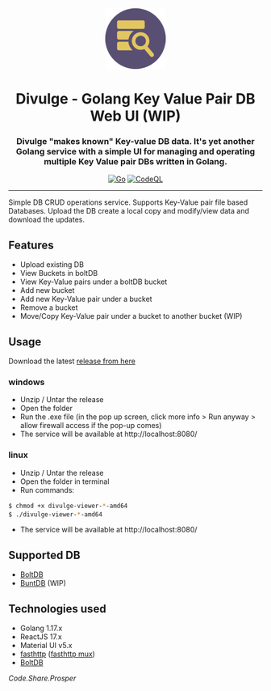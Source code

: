 <div align="center">
<img src="ui/public/logo-120px.png" />
<h1> Divulge - Golang Key Value Pair DB Web UI (WIP) </h1>
<h3> Divulge "makes known" Key-value DB data. It's yet another Golang service with a simple UI for managing and operating multiple Key Value pair DBs written in Golang. </h3>

[![Go](https://github.com/ric-v/divulge-keyvalue-db-ui/actions/workflows/go.yml/badge.svg)](https://github.com/ric-v/divulge-keyvalue-db-ui/actions/workflows/go.yml)
[![CodeQL](https://github.com/ric-v/divulge-keyvalue-db-ui/actions/workflows/codeql-analysis.yml/badge.svg)](https://github.com/ric-v/divulge-keyvalue-db-ui/actions/workflows/codeql-analysis.yml)

</div>

---

Simple DB CRUD operations service. Supports Key-Value pair file based Databases. Upload the DB create a local copy and modify/view data and download the updates.

<!-- ![in-action-gif](https://github.com/ric-v/divulge-keyvalue-db-ui/blob/main/public/assets/screenshots/in-action.gif) -->

## Features

- Upload existing DB
- View Buckets in boltDB
- View Key-Value pairs under a boltDB bucket
- Add new bucket
- Add new Key-Value pair under a bucket
- Remove a bucket
- Move/Copy Key-Value pair under a bucket to another bucket (WIP)

## Usage

Download the latest [release from here](https://github.com/ric-v/divulge-keyvalue-db-ui/releases)

### windows

- Unzip / Untar the release
- Open the folder
- Run the .exe file (in the pop up screen, click more info > Run anyway > allow firewall access if the pop-up comes)
- The service will be available at http://localhost:8080/

### linux

- Unzip / Untar the release
- Open the folder in terminal
- Run commands:

```bash
$ chmod +x divulge-viewer-*-amd64
$ ./divulge-viewer-*-amd64
```

- The service will be available at http://localhost:8080/

## Supported DB

- [BoltDB](https://github.com/boltdb/bolt)
- [BuntDB](https://github.com/tidwall/buntdb) (WIP)

## Technologies used

- Golang 1.17.x
- ReactJS 17.x
- Material UI v5.x
- [fasthttp](https://github.com/valyala/fasthttp) ([fasthttp mux](https://github.com/fasthttp/router))
- [BoltDB](https://github.com/boltdb/bolt)

_Code.Share.Prosper_
